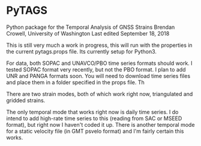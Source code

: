 # PyTAGS
Python package for the Temporal Analysis of GNSS Strains
Brendan Crowell, University of Washington
Last edited September 18, 2018


This is still very much a work in progress, this will run with the properties in the current pytags.props file. Its currently setup for Python3.


For data, both SOPAC and UNAVCO/PBO time series formats should work. I tested SOPAC format very recently, but not the PBO format. I plan to add UNR and PANGA formats soon. You will need to download time series files and place them in a folder specified in the props file. Th


There are two strain modes, both of which work right now, triangulated and gridded strains. 

The only temporal mode that works right now is daily time series. I do intend to add high-rate time series to this (reading from SAC or MSEED format), but right now I haven't coded it up. There is another temporal mode for a static velocity file (in GMT psvelo format) and I'm fairly certain this works.
